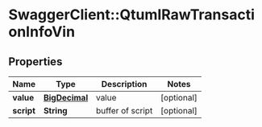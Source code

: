 # SwaggerClient::QtumIRawTransactionInfoVin

## Properties
Name | Type | Description | Notes
------------ | ------------- | ------------- | -------------
**value** | [**BigDecimal**](BigDecimal.md) | value | [optional] 
**script** | **String** | buffer of script | [optional] 

